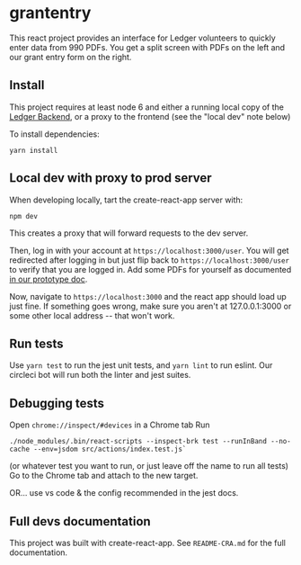# grantentry

This react project provides an interface for Ledger volunteers to quickly enter
data from 990 PDFs. You get a split screen with PDFs on the left and our
grant entry form on the right.

## Install

This project requires at least node 6 and either a running local copy of the
[Ledger Backend](https://github.com/detroitledger/gnl_profile),
or a proxy to the frontend (see the "local dev" note below)

To install dependencies:

```
yarn install
```

## Local dev with proxy to prod server

When developing locally, tart the create-react-app server with:

```
npm dev
```

This creates a proxy that will forward requests to the dev server.

Then, log in with your account at `https://localhost:3000/user`. You will get
redirected after logging in but just flip back to `https://localhost:3000/user`
to verify that you are logged in. Add some PDFs for yourself as documented
[in our prototype doc](https://docs.google.com/document/d/1n5cPukP2cEdlmCV9YqwgpYyOITPaiuxjiir-rX7P4ec/edit#heading=h.44ejuwli3tac).

Now, navigate to `https://localhost:3000` and the react app should load up just
fine. If something goes wrong, make sure you aren't at 127.0.0.1:3000 or some
other local address -- that won't work.

## Run tests

Use `yarn test` to run the jest unit tests, and `yarn lint` to run eslint. Our circleci bot will run both the linter and jest suites.

## Debugging tests

Open `chrome://inspect/#devices` in a Chrome tab
Run

```
./node_modules/.bin/react-scripts --inspect-brk test --runInBand --no-cache --env=jsdom src/actions/index.test.js`
```

(or whatever test you want to run, or just leave off the name to run all tests)
Go to the Chrome tab and attach to the new target.

OR... use vs code & the config recommended in the jest docs.

## Full devs documentation

This project was built with create-react-app. See `README-CRA.md` for the full
documentation.
